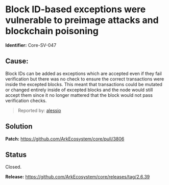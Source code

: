 # Block ID-based exceptions were vulnerable to preimage attacks and blockchain poisoning
**Identifier:** Core-SV-047
## Cause:
Block IDs can be added as exceptions which are accepted even if they fail verification but there was no check to ensure the correct transactions were inside the excepted blocks. This meant that transactions could be mutated or changed entirely inside of excepted blocks and the node would still accept them since it no longer mattered that the block would not pass verification checks.
>Reported by: [alessio](https://github.com/alessiodf)
## Solution
**Patch:** https://github.com/ArkEcosystem/core/pull/3806
## Status
Closed.

**Release:** https://github.com/ArkEcosystem/core/releases/tag/2.6.39